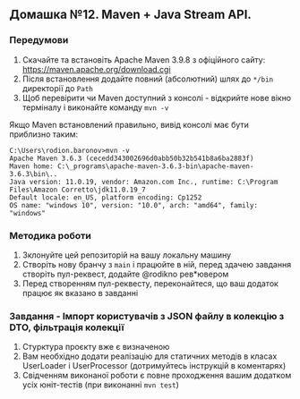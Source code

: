 ## Домашка №12. Maven + Java Stream API.

### Передумови
1. Скачайте та встановіть Apache Maven 3.9.8 з офіційного сайту: https://maven.apache.org/download.cgi
2. Після встановлення додайте повний (абсолютний) шлях до `*/bin` директорії до `Path`
3. Щоб перевірити чи Maven доступний з консолі - відкрийте нове вікно терміналу і виконайте команду `mvn -v`

Якщо Maven встановлений правильно, вивід консолі має бути приблизно таким:
```shell
C:\Users\rodion.baronov>mvn -v
Apache Maven 3.6.3 (cecedd343002696d0abb50b32b541b8a6ba2883f)
Maven home: C:\_programs\apache-maven-3.6.3-bin\apache-maven-3.6.3\bin\..
Java version: 11.0.19, vendor: Amazon.com Inc., runtime: C:\Program Files\Amazon Corretto\jdk11.0.19_7
Default locale: en_US, platform encoding: Cp1252
OS name: "windows 10", version: "10.0", arch: "amd64", family: "windows"
```

### Методика роботи
1. Зклонуйте цей репозиторій на вашу локальну машину
2. Створіть нову бранчу з `main` і працюйте в ній, перед здачею завдання створіть пул-реквест, додайте @rodikno рев*ювером
3. Перед створенням пул-реквесту, переконайтеся, що ваш додаток працює як вказано в завданні


### Завдання - Імпорт користувачів з JSON файлу в колекцію з DTO, фільтрація колекції
1. Стурктура проєкту вже є визначеною
2. Вам необхідно додати реалізацію для статичних методів в класах UserLoader і UserProcessor (дотримуйтесь інструкцій в коментарях)
3. Свідченням виконаної роботи є повне проходження вашим додатком усіх юніт-тестів (при виконанні `mvn test`)
